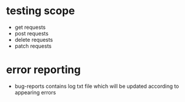 # testing scope
- get requests
- post requests
- delete requests
- patch requests

# error reporting
- bug-reports contains log txt file which will be updated according to appearing errors
